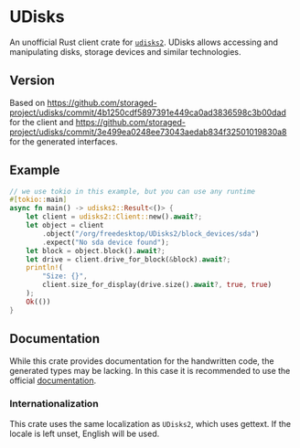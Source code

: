 # UDisks

An unofficial Rust client crate for [`udisks2`](https://github.com/storaged-project/udisks).
UDisks allows accessing and manipulating disks, storage devices and similar technologies.

## Version
Based on https://github.com/storaged-project/udisks/commit/4b1250cdf5897391e449ca0ad3836598c3b00dad for the
client and https://github.com/storaged-project/udisks/commit/3e499ea0248ee73043aedab834f32501019830a8 for the
generated interfaces.

## Example

```rust
// we use tokio in this example, but you can use any runtime
#[tokio::main]
async fn main() -> udisks2::Result<()> {
    let client = udisks2::Client::new().await?;
    let object = client
        .object("/org/freedesktop/UDisks2/block_devices/sda")
        .expect("No sda device found");
    let block = object.block().await?;
    let drive = client.drive_for_block(&block).await?;
    println!(
        "Size: {}",
        client.size_for_display(drive.size().await?, true, true)
    );
    Ok(())
}
```

## Documentation

While this crate provides documentation for the handwritten code, the generated types may be lacking. In this case it is recommended to use the official [documentation](https://storaged.org/doc/udisks2-api/latest/).

### Internationalization

This crate uses the same localization as `UDisks2`, which uses gettext. If the locale is left unset, English will be used.
